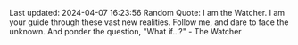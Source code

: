 Last updated: 2024-04-07 16:23:56
Random Quote: I am the Watcher. I am your guide through these vast new realities. Follow me, and dare to face the unknown. And ponder the question, "What if...?" - The Watcher